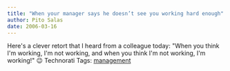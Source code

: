 ```yaml
---
title: "When your manager says he doesn’t see you working hard enough"
author: Pito Salas
date: 2006-03-16
---
```




Here's a clever retort that I heard from a colleague today: "When you think
I'm working, I'm not working, and  when you think I'm not working, I'm
working!" 😉 Technorati Tags:
[management](<http://www.technorati.com/tag/management>)


